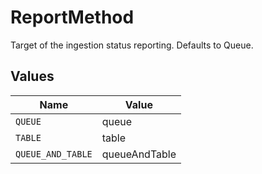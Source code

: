 # ReportMethod

Target of the ingestion status reporting. Defaults to Queue.


## Values

| Name              | Value             |
| ----------------- | ----------------- |
| `QUEUE`           | queue             |
| `TABLE`           | table             |
| `QUEUE_AND_TABLE` | queueAndTable     |